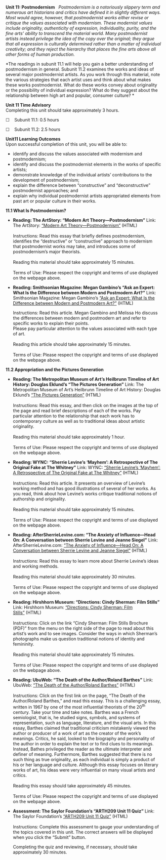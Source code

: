 **Unit 11: Postmodernism** <span id="11"></span> 
*Postmodernism is a notoriously slippery term and numerous art
historians and critics have defined it in slightly different ways. Most
would agree, however, that postmodernist works either revise or critique
the values associated with modernism. These modernist values include
originality, authenticity of expression, individuality, purity, and the
fine arts’ ability to transcend the material world. Many postmodernist
artists instead privilege the idea of the copy over the original; they
argue that all expression is culturally determined rather than a matter
of individual creativity; and they reject the hierarchy that places the
fine arts above all other forms of human production.*  
  

*The readings in subunit 11.1 will help you gain a better understanding
of postmodernism in general. Subunit 11.2 examines the works and ideas
of several major postmodernist artists. As you work through this
material, note the various strategies that each artist uses and think
about what makes these works postmodernist. What do these works convey
about originality or the possibility of individual expression? What do
they suggest about the relationship between high art and popular,
consumer culture? *

**Unit 11 Time Advisory**  
Completing this unit should take approximately 3 hours.  
  
 ☐    Subunit 11.1: 0.5 hours  
  
 ☐    Subunit 11.2: 2.5 hours

**Unit11 Learning Outcomes**  
Upon successful completion of this unit, you will be able to:
-   identify and discuss the values associated with modernism and
    postmodernism;
-   identify and discuss the postmodernist elements in the works of
    specific artists;
-   demonstrate knowledge of the individual artists’ contributions to
    the development of postmodernism;
-   explain the difference between “constructive” and “deconstructive”
    postmodernist approaches; and
-   explain why individual postmodernist artists appropriated elements
    from past art or popular culture in their works.

**11.1 What Is Postmodernism?** <span id="11.1"></span> 
-   **Reading: The ArtStory: “Modern Art Theory—Postmodernism”**
    Link: The ArtStory: [“Modern Art
    Theory—Postmodernism”](http://www.theartstory.org/section_theory_postmodernism.htm) (HTML)  
        
     Instructions: Read this essay that briefly defines postmodernism,
    identifies the “destructive” or “constructive” approach to modernism
    that postmodernist works may take, and introduces some of
    postmodernism’s major theorists.  
        
     Reading this material should take approximately 15 minutes.  
        
     Terms of Use: Please respect the copyright and terms of use
    displayed on the webpage above.

-   **Reading: Smithsonian Magazine: Megan Gambino’s “Ask an Expert:
    What Is the Difference between Modern and Postmodern Art?”**
    Link: Smithsonian Magazine: Megan Gambino’s [“Ask an Expert: What Is
    the Difference between Modern and Postmodern
    Art?”](http://www.smithsonianmag.com/arts-culture/Ask-an-Expert-What-is-the-difference-between-modern-and-postmodern-art.html) (HTML)  
      
     Instructions: Read this article. Megan Gambino and Melissa Ho
    discuss the differences between modern and postmodern art and refer
    to specific works to explain their points.  
     Please pay particular attention to the values associated with each
    type of art.  
        
     Reading this article should take approximately 15 minutes.  
        
     Terms of Use: Please respect the copyright and terms of use
    displayed on the webpage above.

**11.2 Appropriation and the Pictures Generation** <span
id="11.2"></span> 
-   **Reading: The Metropolitan Museum of Art’s Heilbrunn Timeline of
    Art History: Douglas Eklund’s “The Pictures Generation”**
    Link: The Metropolitan Museum of Art’s Heilbrunn Timeline of Art
    History: Douglas Eklund’s [“The Pictures
    Generation”](http://www.metmuseum.org/toah/hd/pcgn/hd_pcgn.htm) (HTML)  
        
     Instructions: Read this essay, and then click on the images at the
    top of the page and read brief descriptions of each of the works.
    Pay particular attention to the relationship that each work has to
    contemporary culture as well as to traditional ideas about artistic
    originality.  
        
     Reading this material should take approximately 1 hour.  
        
     Terms of Use: Please respect the copyright and terms of use
    displayed on the webpage above.

-   **Reading: WYNC: “Sherrie Levine’s ‘Mayhem’: A Retrospective of The
    Original Fake at The Whitney”**
    Link: WYNC: [“Sherrie Levine’s ‘Mayhem’: A Retrospective of The
    Original Fake at The
    Whitney”](http://www.wnyc.org/articles/features/2011/nov/10/sherrie-levines-mayhem-retrospective-original-fake-whitney/) (HTML)  
        
     Instructions: Read this article. It presents an overview of
    Levine’s working method and has good illustrations of several of her
    works. As you read, think about how Levine’s works critique
    traditional notions of authorship and originality.  
        
     Reading this material should take approximately 15 minutes.  
        
     Terms of Use: Please respect the copyright and terms of use
    displayed on the webpage above.

-   **Reading: AfterSherrieLevine.com: “The Anxiety of Influence—Head
    On: A Conversation between Sherrie Levine and Jeanne Siegel”**
    Link: AfterSherrieLevine.com: [“The Anxiety of Influence—Head On: A
    Conversation between Sherrie Levine and Jeanne
    Siegel”](http://www.aftersherrielevine.com/anxiety.html) (HTML)  
        
     Instructions: Read this essay to learn more about Sherrie Levine’s
    ideas and working methods.  
        
     Reading this material should take approximately 30 minutes.  
        
     Terms of Use: Please respect the copyright and terms of use
    displayed on the webpage above.

-   **Reading: Hirshhorn Museum: “Directions: Cindy Sherman: Film
    Stills”**
    Link: Hirshhorn Museum: [“Directions: Cindy Sherman: Film
    Stills”](http://www.hirshhorn.si.edu/collection/directions/#detail=/bio/directions-cindy-sherman-film-stills/&collection=directions) (HTML)  
        
     Instructions: Click on the link “Cindy Sherman: Film Stills
    Brochure (PDF)” from the menu on the right side of the page to read
    about this artist’s work and to see images. Consider the ways in
    which Sherman’s photographs make us question traditional notions of
    identity and femininity.  
        
     Reading this material should take approximately 15 minutes.  
        
     Terms of Use: Please respect the copyright and terms of use
    displayed on the webpage above.

-   **Reading: UbuWeb: “The Death of the Author/Roland Barthes”**
    Link: UbuWeb: [“The Death of the Author/Roland
    Barthes”](http://www.ubu.com/aspen/aspen5and6/threeEssays.html#barthes) (HTML)  
        
     Instructions: Click on the first link on the page, “The Death of
    the Author/Roland Barthes,” and read this essay. This is a
    challenging essay, written in 1967 by one of the most influential
    theorists of the 20<sup>th</sup> century. Take your time and take
    notes. Barthes was a French semiologist, that is, he studied signs,
    symbols, and systems of representation, such as language,
    literature, and the visual arts. In this essay, Barthes claimed that
    traditional criticism mistakenly viewed the author or producer of a
    work of art as the creator of the work’s meanings. Critics, he said,
    looked to the biography and personality of the author in order to
    explain the text or to find clues to its meanings. Instead, Bathes
    privileged the reader as the ultimate interpreter and definer of
    meaning. Furthermore, Barthes suggested that there is no such thing
    as true originality, as each individual is simply a product of his
    or her language and culture. Although this essay focuses on literary
    works of art, his ideas were very influential on many visual artists
    and critics.  
        
     Reading this essay should take approximately 45 minutes.  
        
     Terms of Use: Please respect the copyright and terms of use
    displayed on the webpage above.

-   **Assessment: The Saylor Foundation’s “ARTH209 Unit 11 Quiz”**
    Link: The Saylor Foundation’s [“ARTH209 Unit 11
    Quiz”](http://school.saylor.org/mod/quiz/view.php?id=1388) (HTML)  
        
     Instructions: Complete this assessment to gauge your understanding
    of the topics covered in this unit. The correct answers will be
    displayed when you click the “Submit” button.  
      
     Completing the quiz and reviewing, if necessary, should take
    approximately 30 minutes.



